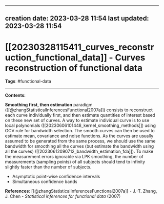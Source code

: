 
---
creation date: 2023-03-28 11:54
last updated: 2023-03-28 11:54
---
# [[20230328115411_curves_reconstruction_functional_data]] - Curves reconstruction of functional data
__Tags__: #functional-data 

---
__Contents__: 

**Smoothing first, then estimation** paradigm ([[@zhangStatisticalInferencesFunctional2007a]]) consists to reconstruct each curve individually first, and then estimate quantities of interest based on these new set of curves. A way to estimate individual curve is to use local polynomials ([[20230606101448_kernel_smoothing_methods]]) using GCV rule for bandwidth selection. The smooth curves can then be used to estimate mean, covariance and noise functions. As the curves are usually assumed to be generated from the same process, we should use the same bandwidth for smoothing all the curves (but estimate the bandwidth using all the curves) ([[20230612090712_bandwidth_estimation_fda]]). To make the measurement errors ignorable via LPK smoothing, the number of measurements (sampling points) of all subjects should tend to infinity slightly faster than the number of subjects.


* Asymptotic point-wise confidence intervals
* Simultaneous confidence bands


__References__:
[[@zhangStatisticalInferencesFunctional2007a]] - J.-T. Zhang, J. Chen - *Statistical inferences for functional data* (2007)
